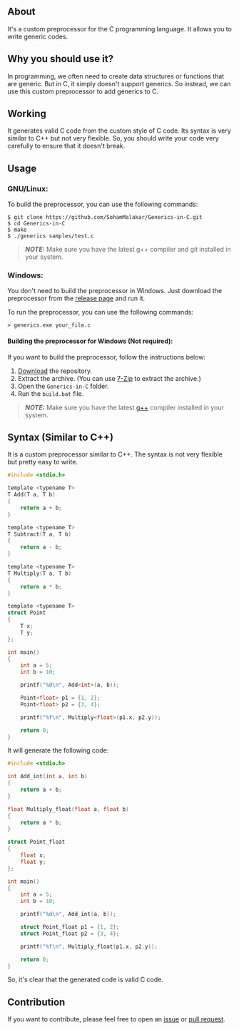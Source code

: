 ## About

It's a custom preprocessor for the C programming language. It allows you to write generic codes.

## Why you should use it?

In programming, we often need to create data structures or functions that are generic. But in C, it simply doesn't support generics. So instead, we can use this custom preprocessor to add generics to C.

## Working

It generates valid C code from the custom style of C code. Its syntax is very similar to C++ but not very flexible. So, you should write your code very carefully to ensure that it doesn't break.

## Usage

### GNU/Linux:

To build the preprocessor, you can use the following commands:

```
$ git clone https://github.com/SohamMalakar/Generics-in-C.git
$ cd Generics-in-C
$ make
$ ./generics samples/test.c
```

> **_NOTE:_** Make sure you have the latest g++ compiler and git installed in your system.

### Windows:

You don't need to build the preprocessor in Windows. Just download the preprocessor from the [release page]("#") and run it.

To run the preprocessor, you can use the following commands:

```
> generics.exe your_file.c
```

#### Building the preprocessor for Windows (Not required):

If you want to build the preprocessor, follow the instructions below:

1. [Download](https://github.com/SohamMalakar/Generics-in-C/archive/refs/heads/master.zip) the repository.
2. Extract the archive. (You can use [7-Zip](https://www.7-zip.org/) to extract the archive.)
3. Open the `Generics-in-C` folder.
4. Run the `build.bat` file.

> **_NOTE:_** Make sure you have the latest [g++](https://winlibs.com/) compiler installed in your system.

## Syntax (Similar to C++)

It is a custom preprocessor similar to C++. The syntax is not very flexible but pretty easy to write.

```c
#include <stdio.h>

template <typename T>
T Add(T a, T b)
{
    return a + b;
}

template <typename T>
T Subtract(T a, T b)
{
    return a - b;
}

template <typename T>
T Multiply(T a, T b)
{
    return a * b;
}

template <typename T>
struct Point
{
    T x;
    T y;
};

int main()
{
    int a = 5;
    int b = 10;

    printf("%d\n", Add<int>(a, b));

    Point<float> p1 = {1, 2};
    Point<float> p2 = {3, 4};

    printf("%f\n", Multiply<float>(p1.x, p2.y));

    return 0;
}
```

It will generate the following code:

```c
#include <stdio.h>

int Add_int(int a, int b)
{
    return a + b;
}

float Multiply_float(float a, float b)
{
    return a * b;
}

struct Point_float
{
    float x;
    float y;
};

int main()
{
    int a = 5;
    int b = 10;

    printf("%d\n", Add_int(a, b));

    struct Point_float p1 = {1, 2};
    struct Point_float p2 = {3, 4};

    printf("%f\n", Multiply_float(p1.x, p2.y));

    return 0;
}
```

So, it's clear that the generated code is valid C code.

## Contribution

If you want to contribute, please feel free to open an [issue](https://github.com/SohamMalakar/Generics-in-C/issues) or [pull request](https://github.com/SohamMalakar/Generics-in-C/pulls).
